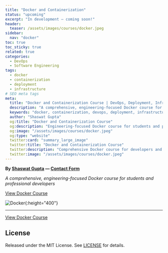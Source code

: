 ```yaml
---
title: "Docker and Containerization"
status: "upcoming"
excerpt: "In development — coming soon!"
header:
  teaser: /assets/images/courses/docker.jpeg
sidebar:
  nav: "docker"
toc: true
toc_sticky: true
related: true
categories:
  - DevOps
  - Software Engineering
tags:
  - docker
  - containerization
  - deployment
  - infrastructure
# SEO meta tags
meta:
  title: "Docker and Containerization Course | DevOps, Deployment, Infrastructure"
  description: "A comprehensive, engineering-focused Docker course for students and professional developers. Learn containerization, deployment, and infrastructure best practices."
  keywords: "docker, containerization, devops, deployment, infrastructure, software engineering, course"
  author: "Shaswat Gupta"
  og:title: "Docker and Containerization Course"
  og:description: "Engineering-focused Docker course for students and professionals. Learn containerization, deployment, and infrastructure."
  og:image: "/assets/images/courses/docker.jpeg"
  og:type: "website"
  twitter:card: "summary_large_image"
  twitter:title: "Docker and Containerization Course"
  twitter:description: "Comprehensive Docker course for developers and students. Learn containerization and deployment."
  twitter:image: "/assets/images/courses/docker.jpeg"
---
```


**By [Shaswat Gupta](https://www.linkedin.com/in/shaswat-gupta/) &mdash; [Contact Form](/contact/)**

_A comprehensive, engineering-focused Docker course for students and professional developers_

<a href="https://github.com/Shaswat-G/docker-basics" class="btn btn--primary" target="_blank" rel="noopener">View Docker Course</a>

![Docker](docker.jpeg){:height="400"}

---

<a href="https://github.com/Shaswat-G/docker-basics" class="btn btn--primary" target="_blank" rel="noopener">View Docker Course</a>

## License

Released under the MIT License. See [LICENSE](/assets/files/MIT_License.md) for details.
